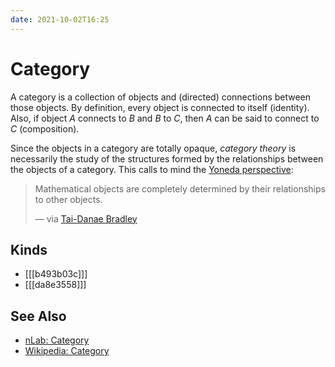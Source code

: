 ```yaml
---
date: 2021-10-02T16:25
---
```


# Category

A category is a collection of objects and (directed) connections between those
objects. By definition, every object is connected to itself (identity). Also,
if object $A$ connects to $B$ and $B$ to $C$, then $A$ can be said to connect
to $C$ (composition).

Since the objects in a category are totally opaque, _category theory_
is necessarily the study of the structures formed by the relationships between
the objects of a category. This calls to mind the [Yoneda
perspective](e311d3de.md):

> Mathematical objects are completely determined by their relationships to
> other objects.
>
> &mdash; via [Tai-Danae Bradley](https://www.math3ma.com/blog/the-yoneda-perspective)

## Kinds

- [[[b493b03c]]]
- [[[da8e3558]]]

## See Also

- [nLab: Category](https://ncatlab.org/nlab/show/category)
- [Wikipedia: Category](https://en.wikipedia.org/wiki/Category_(mathematics))
